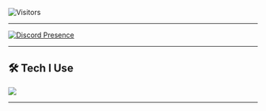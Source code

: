 <!-- Site Ziyaretçi Sayacı -->
![Visitors](https://komarev.com/ghpvc/?username=aoz-dev&color=red&style=for-the-badge)

---

<!-- Discord Profili (Lanyard API) -->
[![Discord Presence](https://lanyard.cnrad.dev/api/1392225551401488526)](https://discord.com/users/1392225551401488526)

---

## 🛠 Tech I Use
<p>
  <img src="https://skillicons.dev/icons?i=html,css,js,react,nodejs,python,github,vscode" />
</p>

---

